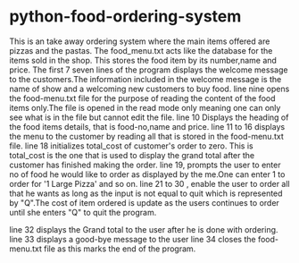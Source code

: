 # python-food-ordering-system
This is an take away ordering system where the main items offered are pizzas and the pastas.
The food_menu.txt acts like the database for the items sold in the shop. This stores the food item by its number,name and price.
The first 7 seven lines of the program displays the welcome message to the customers.The information included in the welcome message is the name of show and a welcoming new customers to buy food.
line nine opens the food-menu.txt file for the purpose of reading the content of the food items only.The file is opened in the read mode only meaning one can only see what is in the file but cannot edit the file.
line 10 Displays the heading of the food items details, that is food-no,name and price.
line 11 to 16 displays the menu to the customer by reading all that is stored in the food-menu.txt file.
line 18 initializes total_cost of customer's order to zero. This is total_cost is the one that is used to display the grand total after the customer has finished making the order.
line 19, prompts the user to enter no of food he would like to order as displayed by the me.One can enter 1 to order for '1 Large Pizza' and so on.
line 21 to 30 , enable the user to order all that he wants as long as the input is not equal to quit which is represented by "Q".The cost of item ordered is update as the users continues to order until she enters "Q" to quit the program.

line 32 displays the Grand total to the user after he is done with ordering.
line 33 displays a good-bye message to the user
line 34 closes the food-menu.txt file as this marks the end of the program.


